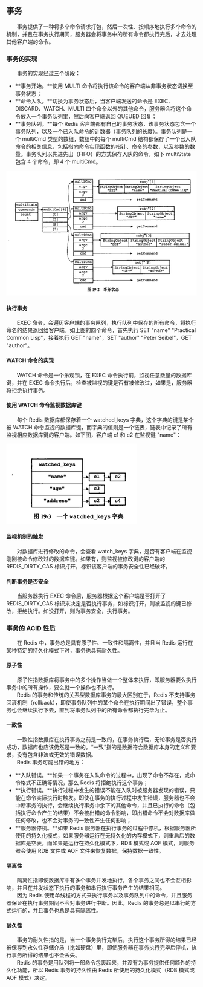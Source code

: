 
## 事务
　　事务提供了一种将多个命令请求打包，然后一次性、按顺序地执行多个命令的机制，并且在事务执行期间，服务器会将事务中的所有命令都执行完后，才去处理其他客户端的命令。

### 事务的实现
　　事务的实现经过三个阶段：

- **事务开始。**使用 MULTI 命令将执行该命令的客户端从非事务状态切换至事务状态；
- **命令入队。**切换为事务状态后，当客户端发送的命令是 EXEC、DISCARD、WATCH、MULTI 四个命令以外的其他命令，服务器会将这个命令放入一个事务队列里，然后向客户端返回 QUEUED 回复；
- **事务队列。**每个 Redis 客户端都有自己的事务状态，该事务状态包含一个事务队列，以及一个已入队命令的计数器（事务队列的长度）。事务队列是一个 multiCmd 类型的数组，数组中的每个 multiCmd 结构都保存了一个已入队命令的相关信息，包括指向命令实现函数的指针、命令的参数，以及参数的数量。事务队列以先进先出（FIFO）的方式保存入队的命令，如下 multiState 包含 4 个命令，即 4 个 multiCmd。

![avatar](../images/redis事务/chapter_19_p1.png)

#### 执行事务
　　EXEC 命令，会遍历客户端的事务队列，执行队列中保存的所有命令，将执行命名的结果返回给客户端。如上图的四个命令，首先执行 SET "name" "Practical Common Lisp"，接着执行 GET "name"，SET "author" "Peter Seibel"，GET "author"。

#### WATCH 命令的实现
　　WATCH 命令是一个乐观锁，在 EXEC 命令执行前，监视任意数量的数据库键，并在 EXEC 命令执行后，检查被监视的键是否有被修改过，如果是，服务器将拒绝执行事务。

#### 使用 WATCH 命令监视数据库键
　　每个 Redis 数据库都保存着一个 watched_keys 字典，这个字典的键是某个被 WATCH 命令监视的数据库键，而字典的值则是一个链表，链表中记录了所有监视相应数据库键的客户端。如下图，客户端 c1 和 c2 在监视键 "name"：
  
![avatar](../images/redis事务/chapter_19_p2.png)

#### 监视机制的触发
　　对数据库进行修改的命令，会查看 watch_keys 字典，是否有客户端在监视刚刚被命令修改过的数据库键。如果有，则监视被修改键的客户端的 REDIS_DIRTY_CAS 标识打开，标识该客户端的事务安全性已经破坏。

#### 判断事务是否安全
　　当服务器执行 EXEC 命令后，服务器根据这个客户端是否打开了 REDIS_DIRTY_CAS 标识来决定是否执行事务，如标识打开，则被监视的键已修改，拒绝执行。如没打开，则为事务安全，执行事务。

### 事务的 ACID 性质
　　在 Redis 中，事务总是具有原子性、一致性和隔离性，并且当 Redis 运行在某种特定的持久化模式下时，事务也具有耐久性。

#### 原子性
　　原子性指数据库将事务中的多个操作当做一个整体来执行，即服务器要么执行事务中的所有操作，要么就一个操作也不执行。<br />
　　Redis 的事务和传统的关系型数据库事务的最大区别在于，Redis 不支持事务回滚机制（rollback），即使事务队列中的某个命令在执行期间出了错误，整个事务也会继续执行下去，直到将事务队列中的所有命令都执行完毕为止。

#### 一致性
　　一致性指数据库在执行事务之前是一致的，在事务执行后，无论事务是否执行成功，数据库也应该仍然是一致的。“一致”指的是数据符合数据库本身的定义和要求，没有包含非法或无效的错误数据。<br />
　　Redis 事务可能出错的地方：

- **入队错误。**如果一个事务在入队命令的过程中，出现了命令不存在，或命令格式不正确等情况，那么 Redis 将拒绝执行这个事务；
- **执行错误。**执行过程中发生的错误不能在入队时被服务器发现的错误，只能在命令实际执行时触发。即使在事务的执行过程中发生错误，服务器也不会中断事务的执行，会继续执行事务中余下的其他命令，并且已执行的命令（包括执行命令产生的结果）不会被出错的命令影响，即出错命令不会对数据库做任何修改，也不会对事务的一致性产生任何影响；
- **服务器停机。**如果 Redis 服务器在执行事务的过程中停机，根据服务器所使用的持久化模式，如果服务器运行在无持久化的内存模式下，则重启后的数据库是空表，而如果是运行在持久化模式下，RDB 模式或 AOF 模式，则服务器会使用 RDB 文件或 AOF 文件来恢复数据，保持数据一致性。

#### 隔离性
　　隔离性指即使数据库中有多个事务并发地执行，各个事务之间也不会互相影响，并且在并发状态下执行的事务和串行执行事务产生的结果相同。<br />
　　因为 Redis 使用单线程的方式来执行事务以及事务队列中的命令，并且服务器保证在执行事务期间不会对事务进行中断。因此，Redis 的事务总是以串行的方式运行的，并且事务也总是具有隔离性。

#### 耐久性
　　事务的耐久性指的是，当一个事务执行完毕后，执行这个事务所得的结果已经被保存到永久性存储介质（比如硬盘）里，即使服务器在事务执行完毕后停机，执行事务所得的结果也不会丢失。<br />
　　Redis 的事务是用队列将一部命令包裹起来，并没有为事务提供任何额外的持久化功能，所以 Redis 事务的持久性由 Redis 所使用的持久化模式（RDB 模式或 AOF 模式）决定。
